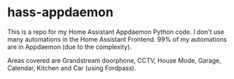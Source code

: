 # hass-appdaemon
This is a repo for my Home Assistant Appdaemon Python code.
I don't use many automations in the Home Assistant Frontend. 99% of my automations are in Appdaemon (due to the complexity).

Areas covered are Grandstream doorphone, CCTV, House Mode, Garage, Calendar, Kitchen and Car (using Fordpass).
